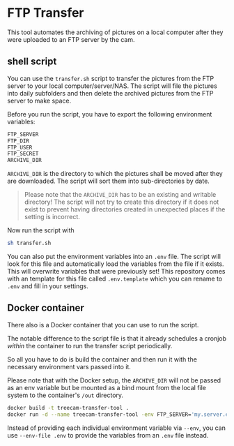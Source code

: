 # FTP Transfer

This tool automates the archiving of pictures on a local computer after they were uploaded to an FTP server by the cam.

## shell script

You can use the `transfer.sh` script to transfer the pictures from the FTP server to your local computer/server/NAS. The script will file the pictures into daily subfolders and then delete the archived pictures from the FTP server to make space.

Before you run the script, you have to export the following environment variables:
```sh
FTP_SERVER
FTP_DIR
FTP_USER
FTP_SECRET
ARCHIVE_DIR
```

`ARCHIVE_DIR` is the directory to which the pictures shall be moved after they are downloaded. The script will sort them into sub-directories by date.

> Please note that the `ARCHIVE_DIR` has to be an existing and writable directory! The script will not try to create this directory if it does not exist to prevent having directories created in unexpected places if the setting is incorrect.

Now run the script with

```sh
sh transfer.sh
```

You can also put the environment variables into an `.env` file. The script will look for this file and automatically load the variables from the file if it exists. This will overwrite variables that were previously set! This repository comes with an template for this file called `.env.template` which you can rename to `.env` and fill in your settings.

## Docker container

There also is a Docker container that you can use to run the script.

The notable difference to the script file is that it already schedules a cronjob _within_ the container to run the transfer script periodically.

So all you have to do is build the container and then run it with the necessary environment vars passed into it.

Please note that with the Docker setup, the `ARCHIVE_DIR` will not be passed as an env variable but be mounted as a bind mount from the local file system to the container's `/out` directory.

```sh
docker build -t treecam-transfer-tool .
docker run -d --name treecam-transfer-tool -env FTP_SERVER='my.server.example' -env FTP_DIR='upload-dir' --env FTP_USER='username' --env FTP_SECRET='secret' --volume /archive-dir:/out treecam-transfer-tool
```

Instead of providing each individual environment variable via `--env`, you can use `--env-file .env` to provide the variables from an `.env` file instead.
